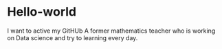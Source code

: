 # Hello-world
I want to active my GitHUb
A former mathematics teacher who is working on Data science and try to learning every day.
